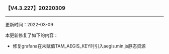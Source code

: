 ### 【V4.3.227】20220309
----
更新时间：2022-03-09

本更新修复了如下的内容：

* 修复grafana在未赋值TAM_AEGIS_KEY时引入aegis.min.js静态资源